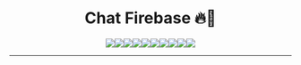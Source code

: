 # <div align="center"><b>Chat Firebase 🔥💬</b></div>
<div align="center">
  <img src="https://img.shields.io/badge/React-20232A?style=for-the-badge&logo=react&logoColor=61DAFB"><img src="https://img.shields.io/badge/vite-%23646CFF.svg?style=for-the-badge&logo=vite&logoColor=white"><img src="https://img.shields.io/badge/firebase-%23039BE5.svg?style=for-the-badge&logo=firebase"><img src="https://img.shields.io/badge/-jest-%23C21325?style=for-the-badge&logo=jest&logoColor=white"><img src="https://img.shields.io/badge/-TestingLibrary-%23E33332?style=for-the-badge&logo=testing-library&logoColor=white"><img src="https://img.shields.io/badge/-cypress-%23E5E5E5?style=for-the-badge&logo=cypress&logoColor=058a5e"><img src="https://img.shields.io/badge/github%20actions-%232671E5.svg?style=for-the-badge&logo=githubactions&logoColor=white"><img src="https://img.shields.io/badge/figma-%23F24E1E.svg?style=for-the-badge&logo=figma&logoColor=white"><img src="https://img.shields.io/badge/NPM-%23CB3837.svg?style=for-the-badge&logo=npm&logoColor=white"><img src="https://img.shields.io/badge/styled--components-DB7093?style=for-the-badge&logo=styled-components&logoColor=white">
</div>
<hr>
